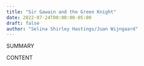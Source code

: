 ```yaml
---
title: "Sir Gawain and the Green Knight"
date: 2022-07-24T00:00:00-05:00
draft: false
author: "Selina Shirley Hastings/Juan Wijngaard"
---
```


SUMMARY

<!--more-->

CONTENT